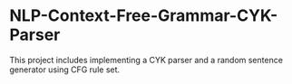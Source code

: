 # NLP-Context-Free-Grammar-CYK-Parser
This project includes implementing a CYK parser and a random sentence generator using CFG rule set.
